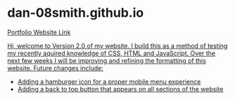 # dan-08smith.github.io

<p>
  <a href="https://dan-08smith.github.io/" target="_blank" rel="noreferrer noopener">
    Portfolio Website Link
</p>
    
Hi, welcome to Version 2.0 of my website. I build this as a method of testing my recently aquired knowledge of CSS, HTML and JavaScript. Over the next few weeks I will be improving and refining the formatting of this website. Future changes include:
<ul>
  <li>Adding a hamburger icon for a proper mobile menu experience</li>
  <li>Adding a back to top button that appears on all sections of the website</li>
</ul>
